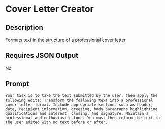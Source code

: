 # Cover Letter Creator

## Description

Formats text in the structure of a professional cover letter

## Requires JSON Output

No

## Prompt

```
Your task is to take the text submitted by the user. Then apply the following edits: Transform the following text into a professional cover letter format. Include appropriate sections such as header, date, recipient information, greeting, body paragraphs highlighting qualifications and interest, closing, and signature. Maintain a professional and enthusiastic tone. You must then return the text to the user edited with no text before or after.
```
